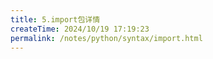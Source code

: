 ```yaml
---
title: 5.import包详情
createTime: 2024/10/19 17:19:23
permalink: /notes/python/syntax/import.html
---
```

